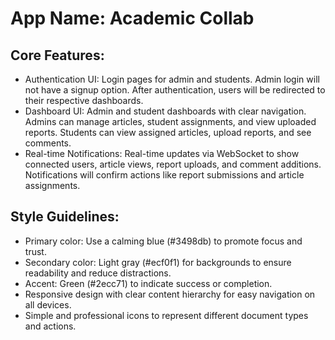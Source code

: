 # **App Name**: Academic Collab

## Core Features:

- Authentication UI: Login pages for admin and students. Admin login will not have a signup option. After authentication, users will be redirected to their respective dashboards.
- Dashboard UI: Admin and student dashboards with clear navigation. Admins can manage articles, student assignments, and view uploaded reports. Students can view assigned articles, upload reports, and see comments.
- Real-time Notifications: Real-time updates via WebSocket to show connected users, article views, report uploads, and comment additions. Notifications will confirm actions like report submissions and article assignments.

## Style Guidelines:

- Primary color: Use a calming blue (#3498db) to promote focus and trust.
- Secondary color: Light gray (#ecf0f1) for backgrounds to ensure readability and reduce distractions.
- Accent: Green (#2ecc71) to indicate success or completion.
- Responsive design with clear content hierarchy for easy navigation on all devices.
- Simple and professional icons to represent different document types and actions.